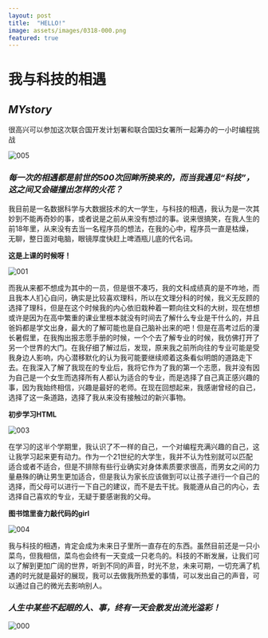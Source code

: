 ```yaml
---
layout: post
title:  "HELLO!"
image: assets/images/0318-000.png
featured: true
---
```


# 我与科技的相遇

## _MYstory_

很高兴可以参加这次联合国开发计划署和联合国妇女署所一起筹办的一小时编程挑战

![005](../assets/images/0318-005.jpg)

### ***每一次的相遇都是前世的500次回眸所换来的，而当我遇见“科技”，这之间又会碰撞出怎样的火花？***



​      我目前是一名数据科学与大数据技术的大一学生，与科技的相遇，我认为是一次其妙到不能再奇妙的事，或者说是之前从来没有想过的事。说来很搞笑，在我人生的前18年里，从来没有去当一名程序员的想法，在我的心中，程序员一直是枯燥，无聊，整日面对电脑，眼镜厚度快赶上啤酒瓶儿底的代名词。

**这是上课的时候呀！**


![001](../assets/images/0318-001.png)


​        而我从来都不想成为其中的一员，但是很不凑巧，我的文科成绩真的是不咋地，而且我本人扪心自问，确实是比较喜欢理科，所以在文理分科的时候，我义无反顾的选择了理科，但是在这个时候我的内心依旧栽种着一颗向往文科的大树，现在想想或许是因为在高中繁重的课业里根本就没有时间去了解什么专业是干什么的，并且爸妈都是学文出身，最大的了解可能也是自己脑补出来的吧！但是在高考过后的漫长暑假里，在我掏出报志愿手册的时候，一个个去了解专业的时候，我仿佛打开了另一个世界的大门。在我仔细了解过后，发现，原来我之前所向往的专业可能是受我身边人影响，内心潜移默化的认为我可能要继续顺着这条看似明朗的道路走下去。在我深入了解了我现在的专业后，我将它作为了我的第一个志愿，我并没有因为自己是一个女生而选择所有人都认为适合的专业，而是选择了自己真正感兴趣的事，因为我始终相信，兴趣是最好的老师。在现在回想起来，我感谢曾经的自己，选择了这一条道路，选择了我从来没有接触过的新兴事物。

**初步学习HTML**


![003](../assets/images/0318-003.png)


​        在学习的这半个学期里，我认识了不一样的自己，一个对编程充满兴趣的自己，这让我学习起来更有动力。作为一个21世纪的大学生，我并不认为性别就可以匹配适合或者不适合，但是不排除有些行业确实对身体素质要求很高，而男女之间的力量悬殊的确让男生更加适合，但是我认为家长应该做到可以让孩子进行一个自己的选择，而父母可以进行一下自己的建议，而不是去干扰。我能遵从自己的内心，去选择自己喜欢的专业，无疑于要感谢我的父母。

**图书馆里奋力敲代码的girl**


![004](../assets/images/0318-004.png)


​       我与科技的相遇，肯定会成为未来日子里所一直存在的东西。虽然目前还是一只小菜鸟，但我相信，菜鸟也会终有一天变成一只老鸟的。科技的不断发展，让我们可以了解到更加广阔的世界，听到不同的声音，时光不怠，未来可期，一切充满了机遇的时光就是最好的展现，我可以去做我所热爱的事情，可以发出自己的声音，可以通过自己的微光去影响别人。

### ***人生中某些不起眼的人、事，终有一天会散发出流光溢彩！***


![000](../assets/images/0318-000.png)


